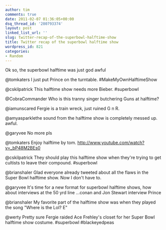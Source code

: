 ```yaml
---
author: tim
comments: true
date: 2011-02-07 01:36:05+00:00
dsq_thread_id: '280793374'
layout: post
linked_list_url: ''
slug: twitter-recap-of-the-superbowl-halftime-show
title: Twitter recap of the superbowl halftime show
wordpress_id: 821
categories:
- Random
---
```


Ok so, the superbowl halftime was just god awful

@tomkaters I just put Prince on the turntable. #MakeMyOwnHalftimeShow

@cskilpatrick This halftime show needs more Bieber. #superbowl

@CobraCommander Who is this tranny singer butchering Guns at halftime?

@iamunscared Fergie is a train wreck, just ruined G n R.

@amyasparklethe sound from the halftime show is completely messed up. awful.

@garyvee No more pls

@tomkaters Enjoy halftime by tom. http://www.youtube.com/watch?v=_bP48M2BEs0

@cskilpatrick They should play this halftime show when they're trying to get
cultists to leave their compound. #superbowl

@brianshaler Glad everyone already tweeted about all the flaws in the Super
Bowl halftime show. Now I don't have to.

@garyvee It's time for a new format for superbowl halftime shows, how about
interviews at the 50 yrd line ...conan and Jon Stewart interview Prince

@brianshaler My favorite part of the halftime show was when they played the
song "Where is the Lol? E"

@werty Pretty sure Fergie raided Ace Frehley's closet for her Super Bowl
halftime show costume. #superbowl #blackeyedpeas

